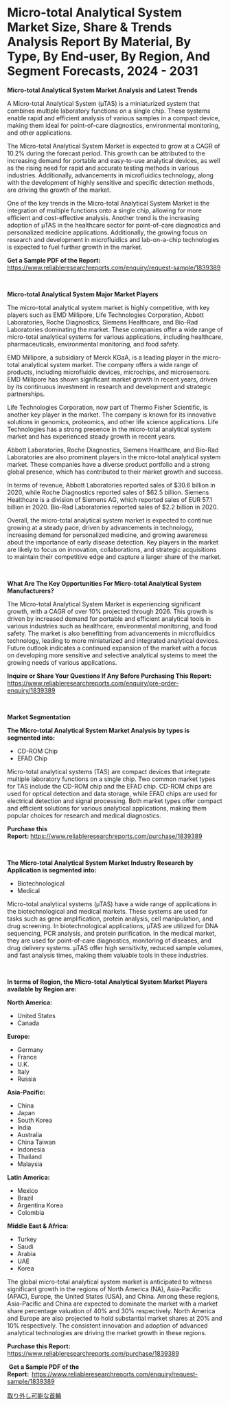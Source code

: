 <p><h1>Micro-total Analytical System Market Size, Share & Trends Analysis Report By Material, By Type, By End-user, By Region, And Segment Forecasts, 2024 - 2031</h1></p><p><strong>Micro-total Analytical System Market Analysis and Latest Trends</strong></p>
<p><p>A Micro-total Analytical System (µTAS) is a miniaturized system that combines multiple laboratory functions on a single chip. These systems enable rapid and efficient analysis of various samples in a compact device, making them ideal for point-of-care diagnostics, environmental monitoring, and other applications.</p><p>The Micro-total Analytical System Market is expected to grow at a CAGR of 10.2% during the forecast period. This growth can be attributed to the increasing demand for portable and easy-to-use analytical devices, as well as the rising need for rapid and accurate testing methods in various industries. Additionally, advancements in microfluidics technology, along with the development of highly sensitive and specific detection methods, are driving the growth of the market.</p><p>One of the key trends in the Micro-total Analytical System Market is the integration of multiple functions onto a single chip, allowing for more efficient and cost-effective analysis. Another trend is the increasing adoption of µTAS in the healthcare sector for point-of-care diagnostics and personalized medicine applications. Additionally, the growing focus on research and development in microfluidics and lab-on-a-chip technologies is expected to fuel further growth in the market.</p></p>
<p><strong>Get a Sample PDF of the Report:&nbsp;</strong> <a href="https://www.reliableresearchreports.com/enquiry/request-sample/1839389">https://www.reliableresearchreports.com/enquiry/request-sample/1839389</a></p>
<p>&nbsp;</p>
<p><strong>Micro-total Analytical System Major Market Players</strong></p>
<p><p>The micro-total analytical system market is highly competitive, with key players such as EMD Millipore, Life Technologies Corporation, Abbott Laboratories, Roche Diagnostics, Siemens Healthcare, and Bio-Rad Laboratories dominating the market. These companies offer a wide range of micro-total analytical systems for various applications, including healthcare, pharmaceuticals, environmental monitoring, and food safety.</p><p>EMD Millipore, a subsidiary of Merck KGaA, is a leading player in the micro-total analytical system market. The company offers a wide range of products, including microfluidic devices, microchips, and microsensors. EMD Millipore has shown significant market growth in recent years, driven by its continuous investment in research and development and strategic partnerships.</p><p>Life Technologies Corporation, now part of Thermo Fisher Scientific, is another key player in the market. The company is known for its innovative solutions in genomics, proteomics, and other life science applications. Life Technologies has a strong presence in the micro-total analytical system market and has experienced steady growth in recent years.</p><p>Abbott Laboratories, Roche Diagnostics, Siemens Healthcare, and Bio-Rad Laboratories are also prominent players in the micro-total analytical system market. These companies have a diverse product portfolio and a strong global presence, which has contributed to their market growth and success.</p><p>In terms of revenue, Abbott Laboratories reported sales of $30.6 billion in 2020, while Roche Diagnostics reported sales of $62.5 billion. Siemens Healthcare is a division of Siemens AG, which reported sales of EUR 57.1 billion in 2020. Bio-Rad Laboratories reported sales of $2.2 billion in 2020.</p><p>Overall, the micro-total analytical system market is expected to continue growing at a steady pace, driven by advancements in technology, increasing demand for personalized medicine, and growing awareness about the importance of early disease detection. Key players in the market are likely to focus on innovation, collaborations, and strategic acquisitions to maintain their competitive edge and capture a larger share of the market.</p></p>
<p>&nbsp;</p>
<p><strong>What Are The Key Opportunities For Micro-total Analytical System Manufacturers?</strong></p>
<p><p>The Micro-total Analytical System Market is experiencing significant growth, with a CAGR of over 10% projected through 2026. This growth is driven by increased demand for portable and efficient analytical tools in various industries such as healthcare, environmental monitoring, and food safety. The market is also benefitting from advancements in microfluidics technology, leading to more miniaturized and integrated analytical devices. Future outlook indicates a continued expansion of the market with a focus on developing more sensitive and selective analytical systems to meet the growing needs of various applications.</p></p>
<p><strong>Inquire or Share Your Questions If Any Before Purchasing This Report:</strong> <a href="https://www.reliableresearchreports.com/enquiry/pre-order-enquiry/1839389">https://www.reliableresearchreports.com/enquiry/pre-order-enquiry/1839389</a></p>
<p>&nbsp;</p>
<p><strong>Market Segmentation</strong></p>
<p><strong>The Micro-total Analytical System Market Analysis by types is segmented into:</strong></p>
<p><ul><li>CD-ROM Chip</li><li>EFAD Chip</li></ul></p>
<p><p>Micro-total analytical systems (TAS) are compact devices that integrate multiple laboratory functions on a single chip. Two common market types for TAS include the CD-ROM chip and the EFAD chip. CD-ROM chips are used for optical detection and data storage, while EFAD chips are used for electrical detection and signal processing. Both market types offer compact and efficient solutions for various analytical applications, making them popular choices for research and medical diagnostics.</p></p>
<p><strong>Purchase this Report:&nbsp;</strong><a href="https://www.reliableresearchreports.com/purchase/1839389">https://www.reliableresearchreports.com/purchase/1839389</a></p>
<p>&nbsp;</p>
<p><strong>The Micro-total Analytical System Market Industry Research by Application is segmented into:</strong></p>
<p><ul><li>Biotechnological</li><li>Medical</li></ul></p>
<p><p>Micro-total analytical systems (µTAS) have a wide range of applications in the biotechnological and medical markets. These systems are used for tasks such as gene amplification, protein analysis, cell manipulation, and drug screening. In biotechnological applications, µTAS are utilized for DNA sequencing, PCR analysis, and protein purification. In the medical market, they are used for point-of-care diagnostics, monitoring of diseases, and drug delivery systems. µTAS offer high sensitivity, reduced sample volumes, and fast analysis times, making them valuable tools in these industries.</p></p>
<p>&nbsp;</p>
<p><strong>In terms of Region, the Micro-total Analytical System Market Players available by Region are:</strong></p>
<p>
    <p> <strong> North America: </strong>
        <ul>
            <li>United States</li>
            <li>Canada</li>
        </ul>
        </p> 
    <p> <strong> Europe: </strong>
        <ul>
            <li>Germany</li>
            <li>France</li>
            <li>U.K.</li>
            <li>Italy</li>
            <li>Russia</li>
        </ul>
        </p> 
    <p> <strong> Asia-Pacific: </strong>
        <ul>
            <li>China</li>
            <li>Japan</li>
            <li>South Korea</li>
            <li>India</li>
            <li>Australia</li>
            <li>China Taiwan</li>
            <li>Indonesia</li>
            <li>Thailand</li>
            <li>Malaysia</li>
        </ul>
        </p> 
    <p> <strong> Latin America: </strong>
        <ul>
            <li>Mexico</li>
            <li>Brazil</li>
            <li>Argentina Korea</li>
            <li>Colombia</li>
        </ul>
        </p> 
    <p> <strong> Middle East & Africa: </strong>
        <ul>
            <li>Turkey</li>
            <li>Saudi</li>
            <li>Arabia</li>
            <li>UAE</li>
            <li>Korea</li>
        </ul>
    </p>
    </p>
<p><p>The global micro-total analytical system market is anticipated to witness significant growth in the regions of North America (NA), Asia-Pacific (APAC), Europe, the United States (USA), and China. Among these regions, Asia-Pacific and China are expected to dominate the market with a market share percentage valuation of 40% and 30% respectively. North America and Europe are also projected to hold substantial market shares at 20% and 10% respectively. The consistent innovation and adoption of advanced analytical technologies are driving the market growth in these regions.</p></p>
<p><strong>Purchase this Report: </strong><a href="https://www.reliableresearchreports.com/purchase/1839389">https://www.reliableresearchreports.com/purchase/1839389</a></p>
<p>&nbsp;<strong>Get a Sample PDF of the Report:&nbsp;&nbsp;</strong><a href="https://www.reliableresearchreports.com/enquiry/request-sample/1839389">https://www.reliableresearchreports.com/enquiry/request-sample/1839389</a></p>
<p><strong></strong></p>
<p><p><a href="https://github.com/oqxogxyvqe90775/Market-Research-Report-List-1/blob/main/830493713598.md">取り外し可能な首輪</a></p></p>